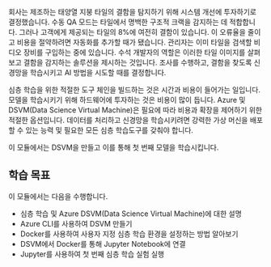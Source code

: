 회사는 제조하는 태양열 지붕 타일의 결함을 탐지하기 위해 시스템 개선에 투자하기로 결정했습니다. 수동 QA 모드는 타일에서 명백한 구조적 크랙을 감지하는 데 적합합니다. 그러나 고객에게 제공되는 타일의 8%에 여전히 결함이 있습니다. 이 오류율을 줄이고 비용을 절약하려면 자동화를 추가할 때가 됐습니다. 관리자는 이미 타일을 검색할 비디오 장비를 구입하는 중에 있습니다. 수석 개발자의 역할은 이러한 타일 이미지를 살펴보고 결함을 감지하는 솔루션을 제시하는 것입니다. 조사를 수행하고, 결함을 찾도록 신경망을 학습시키고 AI 방법을 시도할 때를 결정합니다. 

심층 학습을 위한 적절한 도구 체인을 빌드하는 것은 시간과 비용이 들어가는 일입니다. 모델을 학습시키기 위해 하드웨어에 투자하는 것은 비용이 많이 듭니다. Azure 및 DSVM(Data Science Virtual Machine)은 필요에 따라 비용과 확장을 제어하기 위한 적절한 옵션입니다. 데이터를 처리하고 신경망을 학습시키려면 강력한 가상 머신을 배포할 수 있는 능력 및 필요한 모든 심층 학습도구를 갖춰야 합니다.  

이 모듈에서는 DSVM을 만들고 이를 통해 첫 번째 모델을 학습시킵니다. 

## <a name="learning-objectives"></a>학습 목표

이 모듈에서는 다음을 수행합니다.

  - 심층 학습 및 Azure DSVM(Data Science Virtual Machine)에 대한 설명
  - Azure CLI를 사용하여 DSVM 만들기
  - Docker를 사용하여 사용자 지정 심층 학습 환경을 설정하는 방법 알아보기
  - DSVM에서 Docker를 통해 Jupyter Notebook에 연결
  - Jupyter를 사용하여 첫 번째 심층 학습 실험 실행